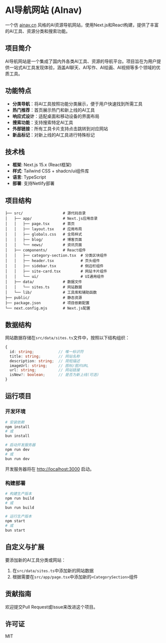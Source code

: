 # AI导航网站 (AInav)

一个仿 [ainav.cn](http://www.ainav.cn) 风格的AI资源导航网站，使用Next.js和React构建，提供了丰富的AI工具、资源分类和搜索功能。

## 项目简介

AI导航网站是一个集成了国内外各类AI工具、资源的导航平台。项目旨在为用户提供一站式AI工具发现体验，涵盖AI聊天、AI写作、AI绘画、AI视频等多个领域的优质工具。

## 功能特点

- **分类导航**：将AI工具按照功能分类展示，便于用户快速找到所需工具
- **热门推荐**：首页展示热门和新上线的AI工具
- **响应式设计**：适配桌面和移动设备的界面布局
- **搜索功能**：支持搜索特定AI工具
- **外部链接**：所有工具卡片支持点击跳转到对应网站
- **新品标记**：对新上线的AI工具进行特殊标记

## 技术栈

- **框架**: Next.js 15.x (React框架)
- **样式**: Tailwind CSS + shadcn/ui组件库
- **语言**: TypeScript
- **部署**: 支持Netlify部署

## 项目结构

```
├── src/                  # 源代码目录
│   ├── app/              # Next.js应用目录
│   │   ├── page.tsx      # 首页
│   │   ├── layout.tsx    # 应用布局
│   │   ├── globals.css   # 全局样式
│   │   ├── blog/         # 博客页面
│   │   └── news/         # 资讯页面
│   ├── components/       # React组件
│   │   ├── category-section.tsx  # 分类区块组件
│   │   ├── header.tsx            # 页头组件
│   │   ├── sidebar.tsx           # 侧边栏组件 
│   │   ├── site-card.tsx         # 网站卡片组件
│   │   └── ui/                   # UI通用组件
│   ├── data/             # 数据文件
│   │   └── sites.ts      # 网站数据
│   └── lib/              # 工具库和辅助函数
├── public/               # 静态资源
├── package.json          # 项目依赖配置
└── next.config.mjs       # Next.js配置
```

## 数据结构

网站数据存储在`src/data/sites.ts`文件中，按照以下结构组织：

```typescript
{
  id: string;           // 唯一标识符
  title: string;        // 网站名称
  description: string;  // 简短描述
  imageUrl: string;     // 图标/图片URL
  url: string;          // 网站链接
  isNew?: boolean;      // 是否为新上线(可选)
}
```

## 运行项目

### 开发环境

```bash
# 安装依赖
npm install
# 或
bun install

# 启动开发服务器
npm run dev
# 或
bun run dev
```

开发服务器将在 [http://localhost:3000](http://localhost:3000) 启动。

### 构建部署

```bash
# 构建生产版本
npm run build
# 或
bun run build

# 运行生产版本
npm start
# 或
bun start
```

## 自定义与扩展

要添加新的AI工具分类或网站：

1. 在`src/data/sites.ts`中添加新的网站数据
2. 根据需要在`src/app/page.tsx`中添加新的`<CategorySection>`组件

## 贡献指南

欢迎提交Pull Request或Issue来改进这个项目。

## 许可证

MIT
